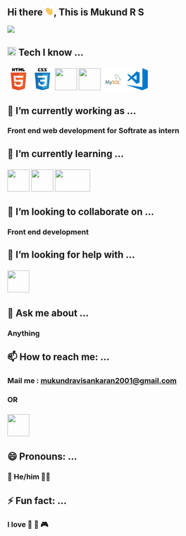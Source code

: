 ## Hi there <img src="https://raw.githubusercontent.com/ABSphreak/ABSphreak/master/gifs/Hi.gif" width="20" height=20>, This is Mukund R S

![](https://komarev.com/ghpvc/?username=mukund-9652)


## <img src="https://cdn-0.emojis.wiki/emoji-pics/google/nerd-face-google.png" width="20" height="20"> Tech I know ...
   ### <img src="https://raw.githubusercontent.com/github/explore/80688e429a7d4ef2fca1e82350fe8e3517d3494d/topics/html/html.png" width="50" height="50"> <img src="https://raw.githubusercontent.com/github/explore/80688e429a7d4ef2fca1e82350fe8e3517d3494d/topics/css/css.png" width="50" height="50"> <img src="https://raw.githubusercontent.com/rahul-jha98/github_readme_icons/main/language_and_tools/square/python/python.svg" width="50" height="50"> <img src="https://raw.githubusercontent.com/rahul-jha98/github_readme_icons/main/language_and_tools/square/java/java.svg" width="50" height="50"> <img src="https://raw.githubusercontent.com/github/explore/80688e429a7d4ef2fca1e82350fe8e3517d3494d/topics/mysql/mysql.png" width="50" height="50"> <img src="https://raw.githubusercontent.com/github/explore/80688e429a7d4ef2fca1e82350fe8e3517d3494d/topics/visual-studio-code/visual-studio-code.png" width="50" height="50">

## 🔭 I’m currently working as ...
   ### Front end web development for Softrate as intern
   
   
## 🌱 I’m currently learning ...
   ### <img src="https://user-images.githubusercontent.com/61533356/115218330-13eb1480-a124-11eb-8cc3-a054134740a3.png" width="50" height="50">  <img src="https://raw.githubusercontent.com/rexxars/react-hexagon/HEAD/logo/react-hexagon.png" width="50" height="50">  <img src="https://doc.octoperf.com/monitoring/create-connection/mongodb/img/mongodb-logo.png" width="80" height="50">
   

## 👯 I’m looking to collaborate on ...
   ### Front end development

## 🤔 I’m looking for help with ...
   ### <img src="https://user-images.githubusercontent.com/61533356/115218330-13eb1480-a124-11eb-8cc3-a054134740a3.png" width="50" height="50">

## 💬 Ask me about ...
   ### Anything

## 📫 How to reach me: ...
   ### Mail me : <a href="mailto:mukundravisankaran2001@gmail.com">mukundravisankaran2001@gmail.com</a>
   ### OR
   ### <a href="https://www.linkedin.com/in/mukundrs/"><img src="https://raw.githubusercontent.com/peterthehan/peterthehan/master/assets/linkedin.svg" width="50" height="50"></a>

## 😄 Pronouns: ...
   ### 👦 He/him 👨‍💻

## ⚡ Fun fact: ...
   ### I love 🍕 🍔 🎮
